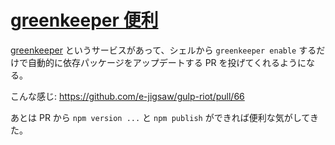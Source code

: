 # [greenkeeper 便利](/2015/12/21/greenkeeper.html)

[greenkeeper](https://github.com/greenkeeperio/greenkeeper) というサービスがあって、シェルから `greenkeeper enable` するだけで自動的に依存パッケージをアップデートする PR を投げてくれるようになる。

こんな感じ: https://github.com/e-jigsaw/gulp-riot/pull/66

あとは PR から `npm version ...` と `npm publish` ができれば便利な気がしてきた。
